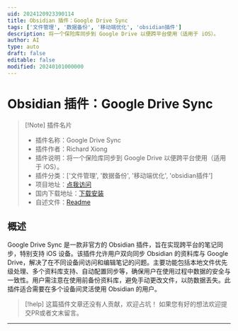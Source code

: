 ```yaml
---
uid: 2024120923390114
title: Obsidian 插件：Google Drive Sync
tags: ['文件管理', '数据备份', '移动端优化', 'obsidian插件']
description: 将一个保险库同步到 Google Drive 以便跨平台使用（适用于 iOS）。
author: AI
type: auto
draft: false
editable: false
modified: 20240101000000
---
```


# Obsidian 插件：Google Drive Sync

> [!Note] 插件名片
> - 插件名称：Google Drive Sync
> - 插件作者：Richard Xiong
> - 插件说明：将一个保险库同步到 Google Drive 以便跨平台使用（适用于 iOS）。
> - 插件分类：['文件管理', '数据备份', '移动端优化', 'obsidian插件']
> - 项目地址：[点我访问](https://github.com/RichardX366/Obsidian-Google-Drive)
> - 国内下载地址：[下载安装](https://pkmer.cn/products/plugin/pluginMarket/?google-drive-sync)
> - 自述文件：[Readme](https://ghproxy.net/https://raw.githubusercontent.com/RichardX366/Obsidian-Google-Drive/master/README.md)



## 概述

Google Drive Sync 是一款非官方的 Obsidian 插件，旨在实现跨平台的笔记同步，特别支持 iOS 设备。该插件允许用户双向同步 Obsidian 的资料库与 Google Drive，解决了在不同设备间访问和编辑笔记的问题。主要功能包括本地文件优先级处理、多个资料库支持、自动配置同步等，确保用户在使用过程中数据的安全与一致性。用户需注意在使用前备份资料库，避免手动更改文件，以防数据丢失。此插件适合需要在多个设备间灵活使用 Obsidian 的用户。


> [!help] 
> 这篇插件文章还没有人贡献，欢迎占坑！
> 如果您有好的想法欢迎提交PR或者文末留言。
> 

---



